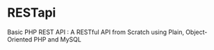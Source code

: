 # RESTapi
Basic PHP REST API : A RESTful API from Scratch using Plain, Object-Oriented PHP and MySQL 
